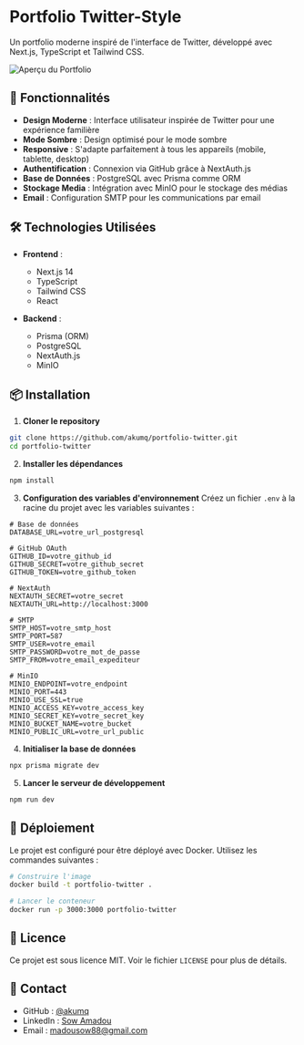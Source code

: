 # Portfolio Twitter-Style

Un portfolio moderne inspiré de l'interface de Twitter, développé avec Next.js, TypeScript et Tailwind CSS.

![Aperçu du Portfolio](https://cdn.sowamadou.com/portfolio-media/portfolio-twitter.png)

## 🌟 Fonctionnalités

- **Design Moderne** : Interface utilisateur inspirée de Twitter pour une expérience familière
- **Mode Sombre** : Design optimisé pour le mode sombre
- **Responsive** : S'adapte parfaitement à tous les appareils (mobile, tablette, desktop)
- **Authentification** : Connexion via GitHub grâce à NextAuth.js
- **Base de Données** : PostgreSQL avec Prisma comme ORM
- **Stockage Media** : Intégration avec MinIO pour le stockage des médias
- **Email** : Configuration SMTP pour les communications par email

## 🛠️ Technologies Utilisées

- **Frontend** :
  - Next.js 14
  - TypeScript
  - Tailwind CSS
  - React

- **Backend** :
  - Prisma (ORM)
  - PostgreSQL
  - NextAuth.js
  - MinIO

## 📦 Installation

1. **Cloner le repository**
```bash
git clone https://github.com/akumq/portfolio-twitter.git
cd portfolio-twitter
```

2. **Installer les dépendances**
```bash
npm install
```

3. **Configuration des variables d'environnement**
Créez un fichier `.env` à la racine du projet avec les variables suivantes :
```env
# Base de données
DATABASE_URL=votre_url_postgresql

# GitHub OAuth
GITHUB_ID=votre_github_id
GITHUB_SECRET=votre_github_secret
GITHUB_TOKEN=votre_github_token

# NextAuth
NEXTAUTH_SECRET=votre_secret
NEXTAUTH_URL=http://localhost:3000

# SMTP
SMTP_HOST=votre_smtp_host
SMTP_PORT=587
SMTP_USER=votre_email
SMTP_PASSWORD=votre_mot_de_passe
SMTP_FROM=votre_email_expediteur

# MinIO
MINIO_ENDPOINT=votre_endpoint
MINIO_PORT=443
MINIO_USE_SSL=true
MINIO_ACCESS_KEY=votre_access_key
MINIO_SECRET_KEY=votre_secret_key
MINIO_BUCKET_NAME=votre_bucket
MINIO_PUBLIC_URL=votre_url_public
```

4. **Initialiser la base de données**
```bash
npx prisma migrate dev
```

5. **Lancer le serveur de développement**
```bash
npm run dev
```

## 🚀 Déploiement

Le projet est configuré pour être déployé avec Docker. Utilisez les commandes suivantes :

```bash
# Construire l'image
docker build -t portfolio-twitter .

# Lancer le conteneur
docker run -p 3000:3000 portfolio-twitter
```

## 📝 Licence

Ce projet est sous licence MIT. Voir le fichier `LICENSE` pour plus de détails.

## 👤 Contact

- GitHub : [@akumq](https://github.com/akumq)
- LinkedIn : [Sow Amadou](https://www.linkedin.com/in/sow-amadou1/)
- Email : madousow88@gmail.com

